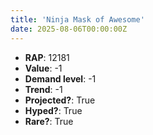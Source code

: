 ```yaml
---
title: 'Ninja Mask of Awesome'
date: 2025-08-06T00:00:00Z
---
```

- **RAP**: 12181
- **Value**: -1
- **Demand level**: -1
- **Trend**: -1
- **Projected?**: True
- **Hyped?**: True
- **Rare?**: True
